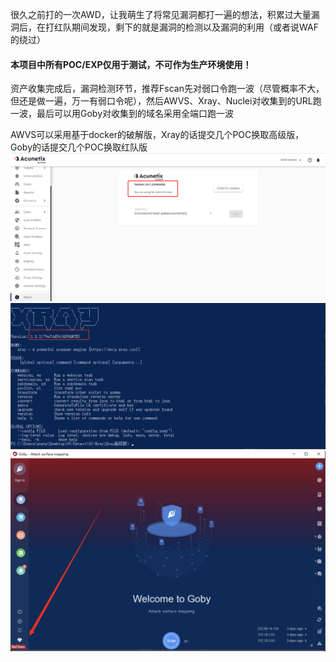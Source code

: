 很久之前打的一次AWD，让我萌生了将常见漏洞都打一遍的想法，积累过大量漏洞后，在打红队期间发现，剩下的就是漏洞的检测以及漏洞的利用（或者说WAF的绕过）

#### 本项目中所有POC/EXP仅用于测试，不可作为生产环境使用！

资产收集完成后，漏洞检测环节，推荐Fscan先对弱口令跑一波（尽管概率不大，但还是做一遍，万一有弱口令呢），然后AWVS、Xray、Nuclei对收集到的URL跑一波，最后可以用Goby对收集到的域名采用全端口跑一波

AWVS可以采用基于docker的破解版，Xray的话提交几个POC换取高级版，Goby的话提交几个POC换取红队版
![image](./README.image/awvs.png)  
![image](./README.image/xray.png)  
![image](./README.image/goby.png)  